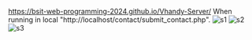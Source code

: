 https://bsit-web-programming-2024.github.io/Vhandy-Server/
When running in local "http://localhost/contact/submit_contact.php".
![s1](https://github.com/user-attachments/assets/25102694-e99c-4cef-a77e-bf44387e4299)
![s2](https://github.com/user-attachments/assets/d806d7b9-34ce-4dad-ac5f-2ff7a4c1fe02)
![s3](https://github.com/user-attachments/assets/cdcdc17d-4644-4f49-8eff-94cc961b9eb5)

